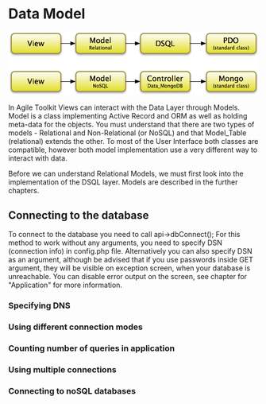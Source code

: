 # Data Model

![Data Image](images/data-model.png)

In Agile Toolkit Views can interact with the Data Layer through Models. Model is a class implementing Active Record and ORM as well as holding meta-data for the objects. You must understand that there are two types of models - Relational and Non-Relational (or NoSQL) and that Model_Table (relational) extends the other. To most of the User Interface both classes are compatible, however both model implementation use a very different way to interact with data.

Before we can understand Relational Models, we must first look into the implementation of the DSQL layer. Models are described in the further chapters.

## Connecting to the database	

To connect to the database you need to call api->dbConnect(); For this method to work without any arguments, you need to specify DSN (connection info) in config.php file. Alternatively you can also specify DSN as an argument, although be advised that if you use passwords inside GET argument, they will be visible on exception screen, when your database is unreachable. You can disable error output on the screen, see chapter for "Application" for more information.

### Specifying DNS	
### Using different connection modes
### Counting number of queries in application
### Using multiple connections	
### Connecting to noSQL databases


